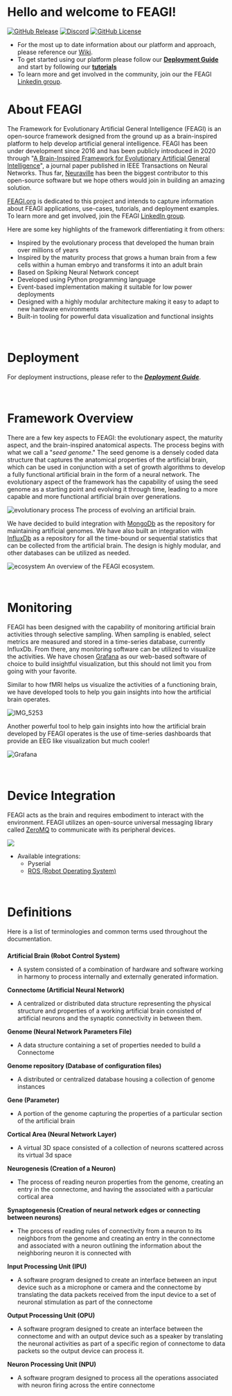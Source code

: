 # Hello and welcome to FEAGI! 

[![GitHub Release](https://img.shields.io/github/v/release/feagi/brain-visualizer)](https://github.com/feagi/feagi/releases) [![Discord](https://img.shields.io/discord/1242546683791933480)](https://discord.gg/PTVC8fyGN8) [![GitHub License](https://img.shields.io/github/license/feagi/feagi)](https://www.apache.org/licenses/LICENSE-2.0.txt)

* For the most up to date information about our platform and approach, please reference our [Wiki](https://github.com/feagi/feagi/wiki).
* To get started using our platform please follow our [**Deployment Guide**](https://github.com/feagi/feagi/wiki/Deployment-(for-the-public)) and start by following our [**tutorials**](https://github.com/feagi/feagi/wiki/Tutorials)
* To learn more and get involved in the community, join our the FEAGI [Linkedin group](https://www.linkedin.com/groups/12777894/).

# About FEAGI
The Framework for Evolutionary Artificial General Intelligence (FEAGI) is an open-source framework designed from the 
ground up as a brain-inspired platform to help develop artificial general intelligence. FEAGI has been under development 
since 2016 and has been publicly introduced in 2020 through 
"[A Brain-Inspired Framework for Evolutionary Artificial General Intelligence](https://ieeexplore.ieee.org/document/9034490)", 
a journal paper published in IEEE Transactions on Neural Networks. Thus far, [Neuraville](https://neuraville.com) has 
been the biggest contributor to this open-source software but we hope others would join in building an amazing solution.

[FEAGI.org](https://feagi.org) is dedicated to this project and intends to capture information about FEAGI applications, 
use-cases, tutorials, and deployment examples. To learn more and get involved, join the FEAGI [LinkedIn group](https://www.linkedin.com/groups/12777894/).

Here are some key highlights of the framework differentiating it from others:
* Inspired by the evolutionary process that developed the human brain over millions of years
* Inspired by the maturity process that grows a human brain from a few cells within a human embryo and transforms it 
  into an adult brain
* Based on Spiking Neural Network concept
* Developed using Python programming language
* Event-based implementation making it suitable for low power deployments
* Designed with a highly modular architecture making it easy to adapt to new hardware environments
* Built-in tooling for powerful data visualization and functional insights 

&nbsp;
# Deployment
For deployment instructions, please refer to the ***[Deployment Guide](./DEPLOY.md)***.

&nbsp;
# Framework Overview
There are a few key aspects to FEAGI: the evolutionary aspect, the maturity aspect, and the brain-inspired anatomical 
aspects. The process begins with what we call a "*seed genome*." The seed genome is a densely coded data structure that 
captures the anatomical properties of the artificial brain, which can be used in conjunction with a set of growth algorithms 
to develop a fully functional artificial brain in the form of a neural network. The evolutionary aspect of the framework 
has the capability of using the seed genome as a starting point and evolving it through time, leading to a more capable 
and more functional artificial brain over generations.

![evolutionary process](_static/evolutionary_process.png)
The process of evolving an artificial brain.

We have decided to build integration with [MongoDb](https://www.mongodb.com) as the repository for maintaining 
artificial genomes. We have also built an integration with [InfluxDb](https://www.influxdata.com/products/influxdb/) as a 
repository for all the time-bound or sequential statistics that can be collected from the artificial brain. The design 
is highly modular, and other databases can be utilized as needed.

![ecosystem](_static/ecosystem.png)
An overview of the FEAGI ecosystem.

&nbsp;
# Monitoring
FEAGI has been designed with the capability of monitoring artificial brain activities through selective sampling. 
When sampling is enabled, select metrics are measured and stored in a time-series database, currently InfluxDb. From 
there, any monitoring software can be utilized to visualize the activities. We have chosen [Grafana](https://grafana.com) 
as our web-based software of choice to build insightful visualization, but this should not limit you from going with your 
favorite.


Similar to how fMRI helps us visualize the activities of a functioning brain, we have developed tools to help you gain
insights into how the artificial brain operates.

![IMG_5253](https://github.com/Neuraville/feagi/assets/26581495/8b2354b9-d13a-4e0c-b1d5-0c738b8f7518)


Another powerful tool to help gain insights into how the artificial brain developed by FEAGI operates is the use of 
time-series dashboards that provide an EEG like visualization but much cooler!

![Grafana](_static/monitoring.png "Monitoring the activity of the artificial brain.")

&nbsp;
# Device Integration
FEAGI acts as the brain and requires embodiment to interact with the environment. FEAGI utilizes an open-source universal 
messaging library called [ZeroMQ](https://zeromq.org/) to communicate with its peripheral devices. 

![](_static/zmq.png)

* Available integrations:
  * Pyserial
  * [ROS (Robot Operating System)](third_party/gazebo/smart_car/README.md)
  
&nbsp;
# Definitions
Here is a list of terminologies and common terms used throughout the documentation. 
###

**Artificial Brain (Robot Control System)**
* A system consisted of a combination of hardware and software working in harmony to process internally and externally 
  generated information.

**Connectome (Artificial Neural Network)**
* A centralized or distributed data structure representing the physical structure and properties of a working artificial 
  brain consisted of artificial neurons and the synaptic connectivity in between them.

**Genome (Neural Network Parameters File)**
* A data structure containing a set of properties needed to build a Connectome

**Genome repository (Database of configuration files)**
* A distributed or centralized database housing a collection of genome instances

**Gene (Parameter)**
* A portion of the genome capturing the properties of a particular section of the artificial brain

**Cortical Area (Neural Network Layer)**
* A virtual 3D space consisted of a collection of neurons scattered across its virtual 3d space

**Neurogenesis (Creation of a Neuron)**
* The process of reading neuron properties from the genome, creating an entry in the connectome, and having the 
  associated with a particular cortical area

**Synaptogenesis (Creation of neural network edges or connecting between neurons)**
* The process of reading rules of connectivity from a neuron to its neighbors from the genome and creating an entry in 
  the connectome and associated with a neuron outlining the information about the neighboring neuron it is connected with

**Input Processing Unit (IPU)**
* A software program designed to create an interface between an input device such as a microphone or camera and the 
  connectome by translating the data packets received from the input device to a set of neuronal stimulation as part 
  of the connectome

**Output Processing Unit (OPU)**
* A software program designed to create an interface between the connectome and with an output device such as a speaker by 
  translating the neuronal activities as part of a specific region of connectome to data packets so the output device 
  can process it.

**Neuron Processing Unit (NPU)**
* A software program designed to process all the operations associated with neuron firing across the entire connectome

